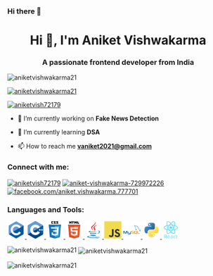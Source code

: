 ### Hi there 👋

<!--
**AniketVishwakarma21/AniketVishwakarma21** is a ✨ _special_ ✨ repository because its `README.md` (this file) appears on your GitHub profile.

Here are some ideas to get you started:

- 🔭 I’m currently working on ...
- 🌱 I’m currently learning ...
- 👯 I’m looking to collaborate on ...
- 🤔 I’m looking for help with ...
- 💬 Ask me about ...
- 📫 How to reach me: ...
- 😄 Pronouns: ...
- ⚡ Fun fact: ...
-->
<h1 align="center">Hi 👋, I'm Aniket Vishwakarma</h1>
<h3 align="center">A passionate frontend developer from India</h3>

<p align="left"> <img src="https://komarev.com/ghpvc/?username=aniketvishwakarma21&label=Profile%20views&color=0e75b6&style=flat" alt="aniketvishwakarma21" /> </p>

<p align="left"> <a href="https://github.com/ryo-ma/github-profile-trophy"><img src="https://github-profile-trophy.vercel.app/?username=aniketvishwakarma21" alt="aniketvishwakarma21" /></a> </p>

<p align="left"> <a href="https://twitter.com/aniketvish72179" target="blank"><img src="https://img.shields.io/twitter/follow/aniketvish72179?logo=twitter&style=for-the-badge" alt="aniketvish72179" /></a> </p>

- 🔭 I’m currently working on **Fake News Detection**

- 🌱 I’m currently learning **DSA**

- 📫 How to reach me **vaniket2021@gmail.com**

<h3 align="left">Connect with me:</h3>
<p align="left">
<a href="https://twitter.com/aniketvish72179" target="blank"><img align="center" src="https://raw.githubusercontent.com/rahuldkjain/github-profile-readme-generator/master/src/images/icons/Social/twitter.svg" alt="aniketvish72179" height="30" width="40" /></a>
<a href="https://linkedin.com/in/aniket-vishwakarma-729972226" target="blank"><img align="center" src="https://raw.githubusercontent.com/rahuldkjain/github-profile-readme-generator/master/src/images/icons/Social/linked-in-alt.svg" alt="aniket-vishwakarma-729972226" height="30" width="40" /></a>
<a href="https://fb.com/facebook.com/aniket.vishwakarma.777701" target="blank"><img align="center" src="https://raw.githubusercontent.com/rahuldkjain/github-profile-readme-generator/master/src/images/icons/Social/facebook.svg" alt="facebook.com/aniket.vishwakarma.777701" height="30" width="40" /></a>
</p>

<h3 align="left">Languages and Tools:</h3>
<p align="left"> <a href="https://www.cprogramming.com/" target="_blank" rel="noreferrer"> <img src="https://raw.githubusercontent.com/devicons/devicon/master/icons/c/c-original.svg" alt="c" width="40" height="40"/> </a> <a href="https://www.w3schools.com/cpp/" target="_blank" rel="noreferrer"> <img src="https://raw.githubusercontent.com/devicons/devicon/master/icons/cplusplus/cplusplus-original.svg" alt="cplusplus" width="40" height="40"/> </a> <a href="https://www.w3schools.com/css/" target="_blank" rel="noreferrer"> <img src="https://raw.githubusercontent.com/devicons/devicon/master/icons/css3/css3-original-wordmark.svg" alt="css3" width="40" height="40"/> </a> <a href="https://www.w3.org/html/" target="_blank" rel="noreferrer"> <img src="https://raw.githubusercontent.com/devicons/devicon/master/icons/html5/html5-original-wordmark.svg" alt="html5" width="40" height="40"/> </a> <a href="https://www.java.com" target="_blank" rel="noreferrer"> <img src="https://raw.githubusercontent.com/devicons/devicon/master/icons/java/java-original.svg" alt="java" width="40" height="40"/> </a> <a href="https://developer.mozilla.org/en-US/docs/Web/JavaScript" target="_blank" rel="noreferrer"> <img src="https://raw.githubusercontent.com/devicons/devicon/master/icons/javascript/javascript-original.svg" alt="javascript" width="40" height="40"/> </a> <a href="https://www.mysql.com/" target="_blank" rel="noreferrer"> <img src="https://raw.githubusercontent.com/devicons/devicon/master/icons/mysql/mysql-original-wordmark.svg" alt="mysql" width="40" height="40"/> </a> <a href="https://www.python.org" target="_blank" rel="noreferrer"> <img src="https://raw.githubusercontent.com/devicons/devicon/master/icons/python/python-original.svg" alt="python" width="40" height="40"/> </a> <a href="https://reactjs.org/" target="_blank" rel="noreferrer"> <img src="https://raw.githubusercontent.com/devicons/devicon/master/icons/react/react-original-wordmark.svg" alt="react" width="40" height="40"/> </a> </p>

<p><img align="left" src="https://github-readme-stats.vercel.app/api/top-langs?username=aniketvishwakarma21&show_icons=true&locale=en&layout=compact" alt="aniketvishwakarma21" /></p>

<p>&nbsp;<img align="center" src="https://github-readme-stats.vercel.app/api?username=aniketvishwakarma21&show_icons=true&locale=en" alt="aniketvishwakarma21" /></p>

<p><img align="center" src="https://github-readme-streak-stats.herokuapp.com/?user=aniketvishwakarma21&" alt="aniketvishwakarma21" /></p>
